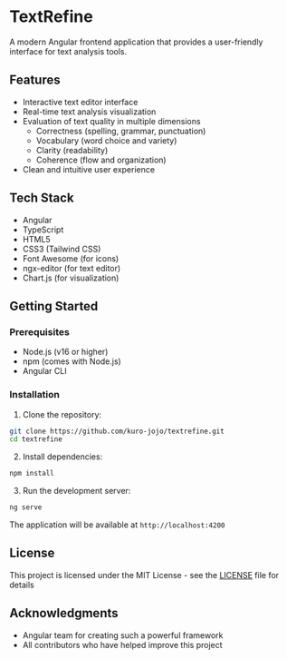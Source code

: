 # TextRefine

A modern Angular frontend application that provides a user-friendly interface for text analysis tools.

## Features

- Interactive text editor interface
- Real-time text analysis visualization
- Evaluation of text quality in multiple dimensions
    - Correctness (spelling, grammar, punctuation)
    - Vocabulary (word choice and variety)
    - Clarity (readability)
    - Coherence (flow and organization)
- Clean and intuitive user experience

## Tech Stack

- Angular
- TypeScript
- HTML5
- CSS3 (Tailwind CSS)
- Font Awesome (for icons)
- ngx-editor (for text editor)
- Chart.js (for visualization)

## Getting Started

### Prerequisites

- Node.js (v16 or higher)
- npm (comes with Node.js)
- Angular CLI

### Installation

1. Clone the repository:
```bash
git clone https://github.com/kuro-jojo/textrefine.git
cd textrefine
```

2. Install dependencies:
```bash
npm install
```

3. Run the development server:
```bash
ng serve
```

The application will be available at `http://localhost:4200`

## License

This project is licensed under the MIT License - see the [LICENSE](LICENSE) file for details

## Acknowledgments

- Angular team for creating such a powerful framework
- All contributors who have helped improve this project
